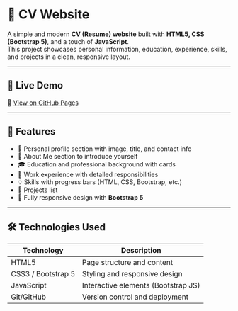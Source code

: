 # 📄 CV Website

A simple and modern **CV (Resume) website** built with **HTML5, CSS (Bootstrap 5)**, and a touch of **JavaScript**.  
This project showcases personal information, education, experience, skills, and projects in a clean, responsive layout.

---

## 🚀 Live Demo

🔗 [View on GitHub Pages](https://dugerdev.github.io/cv-website)

---

## 🧰 Features

- 👤 Personal profile section with image, title, and contact info  
- 📖 About Me section to introduce yourself  
- 🎓 Education and professional background with cards  
- 💼 Work experience with detailed responsibilities  
- 💡 Skills with progress bars (HTML, CSS, Bootstrap, etc.)  
- 📂 Projects list  
- 📱 Fully responsive design with **Bootstrap 5**

---

## 🛠️ Technologies Used

| Technology   | Description                          |
|--------------|--------------------------------------|
| HTML5        | Page structure and content           |
| CSS3 / Bootstrap 5 | Styling and responsive design  |
| JavaScript   | Interactive elements (Bootstrap JS) |
| Git/GitHub   | Version control and deployment       |


